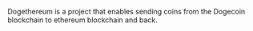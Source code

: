 Dogethereum is a project that enables sending coins from the Dogecoin blockchain to ethereum blockchain and back.